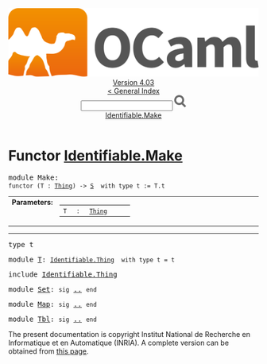 <!-- ((! set title API !)) ((! set documentation !)) ((! set api !)) ((! set nobreadcrumb !)) -->
<div class="api"><header><nav class="toc brand"><a class="brand" href="https://ocaml.org/"><img src="colour-logo-gray.svg" class="svg" alt="OCaml"></a></nav><nav class="toc"><div class="toc_version"><a href="/docs" id="version-select">Version 4.03</a></div><a href="index.html">&lt; General Index</a><div class="api_search"><input type="text" name="apisearch" id="api_search" oninput="mySearch(false);" onkeypress="this.oninput();" onclick="this.oninput();" onpaste="this.oninput();">
<img src="search_icon.svg" alt="Search" class="svg" onclick="mySearch(false)"></div>
<div id="search_results"></div><div class="toc_title"><a href="#top">Identifiable.Make</a></div><ul></ul></nav></header>

<h1>Functor <a href="type_Identifiable.Make.html">Identifiable.Make</a></h1>

<pre><span class="keyword">module</span> Make: <div class="sig_block"><code class="code"><span class="keyword">functor</span> (</code><code class="code"><span class="constructor">T</span></code><code class="code"> : </code><code class="type"><a href="Identifiable.Thing.html">Thing</a></code><code class="code">) <span class="keywordsign">-&gt;</span> </code><code class="type"><a href="Identifiable.S.html">S</a></code><code class="type">  with type t := T.t</code></div></pre><table border="0" cellpadding="3" width="100%">
<tbody><tr>
<td align="left" valign="top" width="1%%"><b>Parameters: </b></td>
<td>
<table class="paramstable">
<tbody><tr>
<td align="center" valign="top" width="15%">
<code>T</code></td>
<td align="center" valign="top">:</td>
<td><code class="type"><a href="Identifiable.Thing.html">Thing</a></code>
</td></tr></tbody></table>
</td>
</tr>
</tbody></table>
<hr width="100%">

<pre><span id="TYPEt"><span class="keyword">type</span> <code class="type"></code>t</span> </pre>


<pre><span class="keyword">module</span> <a href="Identifiable.S.T.html">T</a>: <code class="type"><a href="Identifiable.Thing.html">Identifiable.Thing</a></code><code class="type">  with type t = t</code></pre>
<pre><span class="keyword">include</span> <a href="Identifiable.Thing.html">Identifiable.Thing</a></pre>

<pre><span class="keyword">module</span> <a href="Identifiable.S.Set.html">Set</a>: <code class="code"><span class="keyword">sig</span></code> <a href="Identifiable.S.Set.html">..</a> <code class="code"><span class="keyword">end</span></code></pre>
<pre><span class="keyword">module</span> <a href="Identifiable.S.Map.html">Map</a>: <code class="code"><span class="keyword">sig</span></code> <a href="Identifiable.S.Map.html">..</a> <code class="code"><span class="keyword">end</span></code></pre>
<pre><span class="keyword">module</span> <a href="Identifiable.S.Tbl.html">Tbl</a>: <code class="code"><span class="keyword">sig</span></code> <a href="Identifiable.S.Tbl.html">..</a> <code class="code"><span class="keyword">end</span></code></pre><div class="copyright">The present documentation is copyright Institut National de Recherche en Informatique et en Automatique (INRIA). A complete version can be obtained from <a href="http://caml.inria.fr/pub/docs/manual-ocaml/">this page</a>.</div></div>